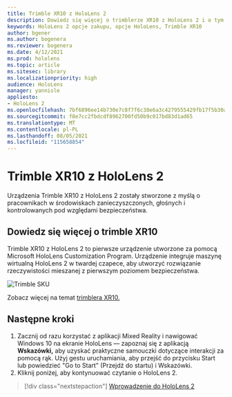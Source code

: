 ```yaml
---
title: Trimble XR10 z HoloLens 2
description: Dowiedz się więcej o trimblerze XR10 z HoloLens 2 i o tym, co należy zrobić po otrzymaniu własnej wersji.
keywords: HoloLens 2 opcje zakupu, opcje HoloLens, Trimble XR10
author: bgener
ms.author: bogenera
ms.reviewer: bogenera
ms.date: 4/12/2021
ms.prod: hololens
ms.topic: article
ms.sitesec: library
ms.localizationpriority: high
audience: HoloLens
manager: yannisle
appliesto:
- HoloLens 2
ms.openlocfilehash: 7bf6896ee14b730e7c8f7f6c38e6a3c4279555429fb17f5b30a0c866123a3712
ms.sourcegitcommit: f8e7cc2fbdcdf8962700fd50b9c017bd83d1ad65
ms.translationtype: MT
ms.contentlocale: pl-PL
ms.lasthandoff: 08/05/2021
ms.locfileid: "115658854"
---
```

# <a name="trimble-xr10-with-hololens-2"></a>Trimble XR10 z HoloLens 2

Urządzenia Trimble XR10 z HoloLens 2 zostały stworzone z myślą o pracownikach w środowiskach zanieczyszczonych, głośnych i kontrolowanych pod względami bezpieczeństwa.

## <a name="learn-about-trimble-xr10"></a>Dowiedz się więcej o trimble XR10

Trimble XR10 z HoloLens 2 to pierwsze urządzenie utworzone za pomocą Microsoft HoloLens Customization Program. Urządzenie integruje maszynę wirtualną HoloLens 2 w twardej czapece, aby utworzyć rozwiązanie rzeczywistości mieszanej z pierwszym poziomem bezpieczeństwa.

![Trimble SKU](./images/trimble-ed.png)

Zobacz więcej na temat [trimblera XR10.](https://fieldtech.trimble.com/en/product/trimble-xr10-with-hololens-2)

## <a name="next-steps"></a>Następne kroki

1. Zacznij od razu korzystać z aplikacji Mixed Reality i nawigować Windows 10 na ekranie HoloLens — zapoznaj się z aplikacją **Wskazówki,** aby uzyskać praktyczne samouczki dotyczące interakcji za pomocą rąk. Użyj gestu uruchamiania, aby przejść do przycisku Start lub powiedzieć "Go to Start" (Przejdź do startu) i Wskazówki.
1. Kliknij poniżej, aby kontynuować czytanie o HoloLens 2.

> [!div class="nextstepaction"]
> [Wprowadzenie do HoloLens 2](hololens2-basic-usage.md)
